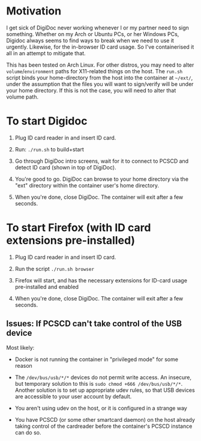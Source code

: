 Motivation
==========

I get sick of DigiDoc never working whenever I or my partner need to sign something.
Whether on my Arch or Ubuntu PCs, or her Windows PCs, Digidoc always seems to find ways to break when we need to use it urgently.
Likewise, for the in-browser ID card usage.
So I've containerised it all in an attempt to mitigate that.


This has been tested on Arch Linux.  For other distros, you may need to alter `volume`/`environment` paths for X11-related things on the host.
The `run.sh` script binds your home-directory from the host into the container at `~/ext/`, under the assumption that the files you will want to sign/verify will be under your home directory.  If this is not the case, you will need to alter that volume path.


To start Digidoc
================

1. Plug ID card reader in and insert ID card.

3. Run: `./run.sh` to build+start

4. Go through DigiDoc intro screens, wait for it to connect to PCSCD and detect ID card (shown in top of DigiDoc).

5. You're good to go.  DigiDoc can browse to your home directory via the "ext" directory within the container user's home directory.

6. When you're done, close DigiDoc.  The container will exit after a few seconds.


To start Firefox (with ID card extensions pre-installed)
========================================================

1. Plug ID card reader in and insert ID card.

2. Run the script `./run.sh browser`

3. Firefox will start, and has the necessary extensions for ID-card usage pre-installed and enabled

5. When you're done, close DigiDoc.  The container will exit after a few seconds.


## Issues: If PCSCD can't take control of the USB device

Most likely:

 * Docker is not running the container in "privileged mode" for some reason

 * The `/dev/bus/usb/*/*` devices do not permit write access.  An insecure, but temporary solution to this is `sudo chmod +666 /dev/bus/usb/*/*`.  Another solution is to set up appropriate udev rules, so that USB devices are accessible to your user account by default.

 * You aren't using udev on the host, or it is configured in a strange way

 * You have PCSCD (or some other smartcard daemon) on the host already taking control of the cardreader before the container's PCSCD instance can do so.
